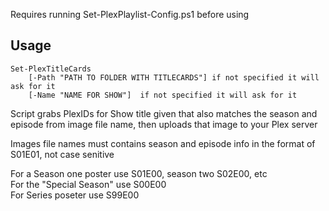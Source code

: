 Requires running Set-PlexPlaylist-Config.ps1 before using  

## Usage
```
Set-PlexTitleCards
    [-Path "PATH TO FOLDER WITH TITLECARDS"] if not specified it will ask for it
    [-Name "NAME FOR SHOW"]  if not specified it will ask for it
```

Script grabs PlexIDs for Show title given that also matches the season and episode from image file name, then uploads that image to your Plex server  


Images file names must contains season and episode info in the format of S01E01, not case senitive  

For a Season one poster use S01E00, season two S02E00, etc   
For the "Special Season" use S00E00  
For Series poseter use S99E00  
